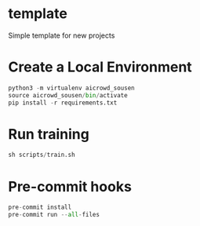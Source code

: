 # template
Simple template for new projects

# Create a Local Environment 

```python
python3 -m virtualenv aicrowd_sousen
source aicrowd_sousen/bin/activate
pip install -r requirements.txt
```

# Run training 
```python
sh scripts/train.sh
```


# Pre-commit hooks 

```python
pre-commit install
pre-commit run --all-files
```
